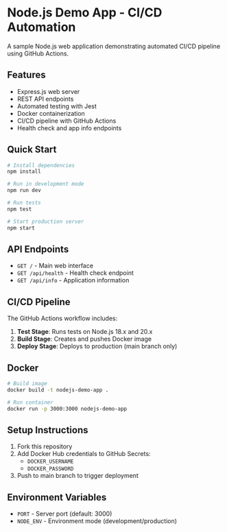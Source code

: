 # Node.js Demo App - CI/CD Automation

A sample Node.js web application demonstrating automated CI/CD pipeline using GitHub Actions.

## Features

- Express.js web server
- REST API endpoints
- Automated testing with Jest
- Docker containerization
- CI/CD pipeline with GitHub Actions
- Health check and app info endpoints

## Quick Start

```bash
# Install dependencies
npm install

# Run in development mode
npm run dev

# Run tests
npm test

# Start production server
npm start
```

## API Endpoints

- `GET /` - Main web interface
- `GET /api/health` - Health check endpoint
- `GET /api/info` - Application information

## CI/CD Pipeline

The GitHub Actions workflow includes:

1. **Test Stage**: Runs tests on Node.js 18.x and 20.x
2. **Build Stage**: Creates and pushes Docker image
3. **Deploy Stage**: Deploys to production (main branch only)

## Docker

```bash
# Build image
docker build -t nodejs-demo-app .

# Run container
docker run -p 3000:3000 nodejs-demo-app
```

## Setup Instructions

1. Fork this repository
2. Add Docker Hub credentials to GitHub Secrets:
   - `DOCKER_USERNAME`
   - `DOCKER_PASSWORD`
3. Push to main branch to trigger deployment

## Environment Variables

- `PORT` - Server port (default: 3000)
- `NODE_ENV` - Environment mode (development/production)